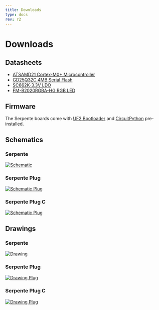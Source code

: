 ```yaml
---
title: Downloads
type: docs
rev: r2
---
```


# Downloads

## Datasheets
- [ATSAMD21 Cortex-M0+ Microcontroller](http://ww1.microchip.com/downloads/en/devicedoc/40001884a.pdf)
- [GD25Q32C 4MB Serial Flash](http://www.gigadevice.com/datasheet/gd25q32c/)
- [SC662K-3.3V LDO](https://datasheet.lcsc.com/szlcsc/Shenzhen-Fuman-Elec-SC662K-3-3V_C83932.pdf)
- [FM-B2020RGBA-HG RGB LED](https://datasheet.lcsc.com/szlcsc/Foshan-NationStar-Optoelectronics-FM-B2020RGBA-HG_C108793.pdf)

## Firmware
The Serpente boards come with [UF2 Bootloader](https://github.com/microsoft/uf2-samdx1) and [CircuitPython](https://github.com/adafruit/circuitpython) pre-installed.

## Schematics

### Serpente

[![Schematic](/r2/schematics_serpente.png)](/r2/schematics_serpente.png)

### Serpente Plug

[![Schematic Plug](/r2/schematics_plug.png)](/r2/schematics_plug.png)

### Serpente Plug C

[![Schematic Plug](/r2/schematics_plug_c.png)](/r2/schematics_plug_c.png)

## Drawings

### Serpente

[![Drawing](/r2/drawing_serpente.png)](/r2/drawing_serpente.png)

### Serpente Plug

[![Drawing Plug](/r2/drawing_plug.png)](/r2/drawing_plug.png)

### Serpente Plug C

[![Drawing Plug](/r2/drawing_plug_c.png)](/r2/drawing_plug_c.png)